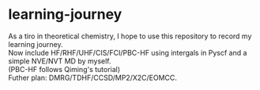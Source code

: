 # learning-journey

As a tiro in theoretical chemistry, I hope to use this repository to record my learning journey.  
Now include HF/RHF/UHF/CIS/FCI/PBC-HF using intergals in Pyscf and a simple NVE/NVT MD by myself.  
(PBC-HF follows Qiming's tutorial)  
Futher plan: DMRG/TDHF/CCSD/MP2/X2C/EOMCC.
